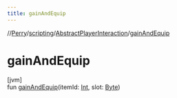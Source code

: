 ```yaml
---
title: gainAndEquip
---
```

//[Perry](../../../index.html)/[scripting](../index.html)/[AbstractPlayerInteraction](index.html)/[gainAndEquip](gain-and-equip.html)



# gainAndEquip



[jvm]\
fun [gainAndEquip](gain-and-equip.html)(itemId: [Int](https://kotlinlang.org/api/latest/jvm/stdlib/kotlin/-int/index.html), slot: [Byte](https://kotlinlang.org/api/latest/jvm/stdlib/kotlin/-byte/index.html))





